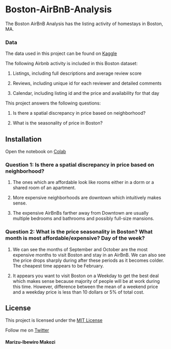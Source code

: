 # Boston-AirBnB-Analysis

The Boston AirBnB Analysis has the listing activity of homestays in Boston, MA.

### Data

The data used in this project can be found on [Kaggle](https://www.kaggle.com/airbnb/boston)

The following Airbnb activity is included in this Boston dataset:

1. Listings, including full descriptions and average review score

2. Reviews, including unique id for each reviewer and detailed comments

3. Calendar, including listing id and the price and availability for that day


This project answers the following questions:

1. Is there a spatial discrepancy in price based on neighborhood?

2. What is the seasonality of price in Boston?


## Installation

Open the notebook on [Colab](https://colab.research.google.com/github/makozi/Boston-AirBnB-Analysis/blob/master/Boston_Airbnb.ipynb)

### Question 1: Is there a spatial discrepancy in price based on neighborhood?

1.  The ones which are affordable look like rooms either in a dorm or a shared room of an apartment.
    
2.  More expensive neighborhoods are downtown which intuitively makes sense.
    
3.  The expensive AirBnBs farther away from Downtown are usually multiple bedrooms and bathrooms and possibly full-size mansions.


### Question 2: What is the price seasonality in Boston? What month is most affordable/expensive? Day of the week?

1.  We can see the months of September and October are the most expensive months to visit Boston and stay in an AirBnB. We can also see the price drops sharply during after these periods as it becomes colder. The cheapest time appears to be February.

2.  It appears you want to visit Boston on a Weekday to get the best deal which makes sense because majority of people will be at work during this time. However, difference between the mean of a weekend price and a weekday price is less than 10 dollars or 5% of total cost.

 ## License

This project is licensed under the  [MIT License](https://github.com/makozi/Indeed-Dataset/blob/master/LICENSE)

Follow me on [Twitter](https://twitter.com/marizu_makozi)

#### Marizu-Ibewiro Makozi
